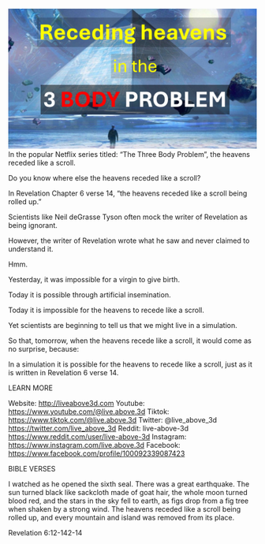 ![Video cover image](../cover.jpeg "cover-photo")
In the popular Netflix series titled: “The Three Body Problem”, the heavens receded like a scroll.

Do you know where else the heavens receded like a scroll?

In Revelation Chapter 6 verse 14, “the heavens receded like a scroll being rolled up.”

Scientists like Neil deGrasse Tyson often mock the writer of Revelation as being ignorant. 

However, the writer of Revelation wrote what he saw and never claimed to understand it.

Hmm. 

Yesterday, it was impossible for a virgin to give birth.

Today it is possible through artificial insemination.

Today it is impossible for the heavens to recede like a scroll.

Yet scientists are beginning to tell us that we might live in a simulation.

So that, tomorrow, when the heavens recede like a scroll, it would come as no surprise, because:

In a simulation it is possible for the heavens to recede like a scroll, just as it is written in Revelation 6 verse 14.

LEARN MORE

Website: http://liveabove3d.com
Youtube: https://www.youtube.com/@live.above.3d
Tiktok: https://www.tiktok.com/@live.above.3d
Twitter: @live_above_3d https://twitter.com/live_above_3d
Reddit: live-above-3d https://www.reddit.com/user/live-above-3d
Instagram: https://www.instagram.com/live.above.3d
Facebook: https://www.facebook.com/profile/100092339087423


BIBLE VERSES

 I watched as he opened the sixth seal. There was a great earthquake. The sun turned black like sackcloth made of goat hair, the whole moon turned blood red, and the stars in the sky fell to earth, as figs drop from a fig tree when shaken by a strong wind. The heavens receded like a scroll being rolled up, and every mountain and island was removed from its place.

Revelation 6:12-142-14